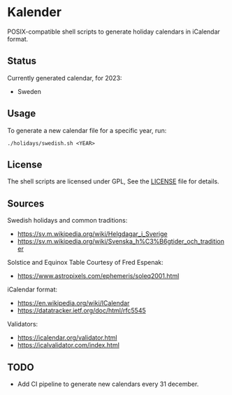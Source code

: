 
# Kalender

POSIX-compatible shell scripts to generate holiday calendars in iCalendar format.

## Status

Currently generated calendar, for 2023:

- Sweden

## Usage

To generate a new calendar file for a specific year, run:

    ./holidays/swedish.sh <YEAR>

## License

The shell scripts are licensed under GPL, See the [LICENSE](LICENSE) file for details.

## Sources

Swedish holidays and common traditions:

- https://sv.m.wikipedia.org/wiki/Helgdagar_i_Sverige
- https://sv.m.wikipedia.org/wiki/Svenska_h%C3%B6gtider_och_traditioner

Solstice and Equinox Table Courtesy of Fred Espenak:

- https://www.astropixels.com/ephemeris/soleq2001.html

iCalendar format:

- https://en.wikipedia.org/wiki/ICalendar
- https://datatracker.ietf.org/doc/html/rfc5545

Validators:

- https://icalendar.org/validator.html
- https://icalvalidator.com/index.html

## TODO

- Add CI pipeline to generate new calendars every 31 december.
